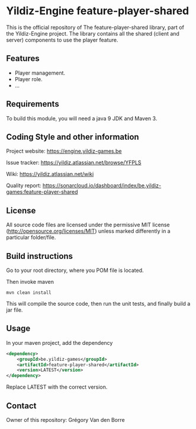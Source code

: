 # Yildiz-Engine feature-player-shared

This is the official repository of The feature-player-shared library, part of the Yildiz-Engine project.
The library contains all the shared (client and server) components to use the player feature.

## Features

* Player management.
* Player role.
* ...

## Requirements

To build this module, you will need a java 9 JDK and Maven 3.

## Coding Style and other information

Project website:
https://engine.yildiz-games.be

Issue tracker:
https://yildiz.atlassian.net/browse/YFPLS

Wiki:
https://yildiz.atlassian.net/wiki

Quality report:
https://sonarcloud.io/dashboard/index/be.yildiz-games:feature-player-shared

## License

All source code files are licensed under the permissive MIT license
(http://opensource.org/licenses/MIT) unless marked differently in a particular folder/file.

## Build instructions

Go to your root directory, where you POM file is located.

Then invoke maven

	mvn clean install

This will compile the source code, then run the unit tests, and finally build a jar file.

## Usage

In your maven project, add the dependency

```xml
<dependency>
    <groupId>be.yildiz-games</groupId>
    <artifactId>feature-player-shared</artifactId>
    <version>LATEST</version>
</dependency>
```
Replace LATEST with the correct version.

## Contact
Owner of this repository: Grégory Van den Borre
